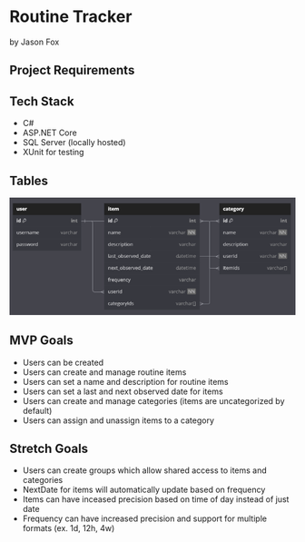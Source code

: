 # Routine Tracker

by Jason Fox

## Project Requirements


## Tech Stack
- C# 
- ASP.NET Core
- SQL Server (locally hosted)
- XUnit for testing

## Tables
[![ERD](./Assets/ERD.png)](https://dbdiagram.io/d/Routines-Tracker-6768782efc29fb2b3b1bbb89
)

## MVP Goals
- Users can be created
- Users can create and manage routine items
- Users can set a name and description for routine items
- Users can set a last and next observed date for items
- Users can create and manage categories (items are uncategorized by default)
- Users can assign and unassign items to a category

## Stretch Goals
- Users can create groups which allow shared access to items and categories
- NextDate for items will automatically update based on frequency
- Items can have inceased precision based on time of day instead of just date
- Frequency can have increased precision and support for multiple formats (ex. 1d, 12h, 4w)